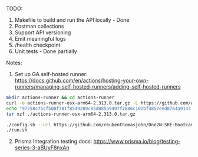 TODO:

1. Makefile to build and run the API locally - Done
2. Postman collections
3. Support API versioning
4. Emit meaningful logs
5. /health checkpoint
6. Unit tests - Done partially

Notes:

1. Set up GA self-hosted runner: https://docs.github.com/en/actions/hosting-your-own-runners/managing-self-hosted-runners/adding-self-hosted-runners

```sh
mkdir actions-runner && cd actions-runner
curl -o actions-runner-osx-arm64-2.313.0.tar.gz -L https://github.com/actions/runner/releases/download/v2.313.0/actions-runner-osx-arm64-2.313.0.tar.gz
echo "97258c75cf500f701f8549289c85d885a9497f7886c102bf4857eed8764a9143  actions-runner-osx-arm64-2.313.0.tar.gz" | shasum -a 256 -c
tar xzf ./actions-runner-osx-arm64-2.313.0.tar.gz

./config.sh --url https://github.com/reubenthomasjohn/One2N-SRE-Bootcamp --token ARIX7NVUSZYM5NMNZNKAN2LF3RSF6
./run.sh
```

2. Prisma Integration testing docs: https://www.prisma.io/blog/testing-series-3-aBUyF8nxAn
